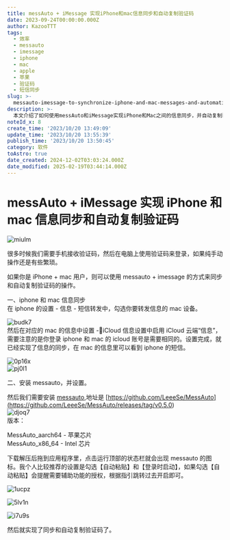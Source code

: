 ```yaml
---
title: messAuto + iMessage 实现iPhone和mac信息同步和自动复制验证码
date: 2023-09-24T00:00:00.000Z
author: KazooTTT
tags:
  - 效率
  - messauto
  - imessage
  - iphone
  - mac
  - apple
  - 苹果
  - 验证码
  - 短信同步
slug: >-
  messauto-imessage-to-synchronize-iphone-and-mac-messages-and-automatically-copy-captchagraphic-bed-edition
description: >-
  本文介绍了如何使用messAuto和iMessage实现iPhone和Mac之间的信息同步，并自动复制验证码。首先，在iPhone的设置中启用短信转发到Mac，并在Mac上启用iCloud信息同步。接着，安装messAuto应用程序，并设置自动粘贴和登录时启动功能，以实现验证码的自动复制。这一过程简化了在不同设备间传递验证码的操作，提高了使用效率。
noteId_x: 8
create_time: '2023/10/20 13:49:09'
update_time: '2023/10/20 13:55:39'
publish_time: '2023/10/20 13:50:45'
category: 软件
toAstro: true
date_created: 2024-12-02T03:03:24.000Z
date_modified: 2025-02-19T03:44:14.000Z
---
```


# messAuto + iMessage 实现 iPhone 和 mac 信息同步和自动复制验证码

![miulm](<https://pictures.kazoottt.top/2024/01/20240119-4bb8c89272c9863bfb0aa6e2030850f5.webp>)

很多时候我们需要手机接收验证码，然后在电脑上使用验证码来登录，如果纯手动操作还是有些繁琐。

如果你是 iPhone + mac 用户，则可以使用 messauto + imessage 的方式来同步和自动复制验证码的操作。

一、iphone 和 mac 信息同步  
在 iphone 的设置 - 信息 - 短信转发中，勾选你要转发信息的 mac 设备。

![budk7](<https://pictures.kazoottt.top/2024/01/20240119-bfea1be1a394860ac21d1ec20a879065.webp>)  
然后在对应的 mac 的信息中设置 -iCloud 信息设置中启用 iCloud 云端“信息”，需要注意的是你登录 iphone 和 mac 的 icloud 账号是需要相同的。设置完成，就已经实现了信息的同步，在 mac 的信息里可以看到 iphone 的短信。

![0p16x](<https://pictures.kazoottt.top/2024/01/20240119-a64ff82a345fab5bf64da2c34f925158.webp>)  
![pj0l1](<https://pictures.kazoottt.top/2024/01/20240119-7e26031c5ed3b0ca8f1b26ab170e1207.webp>)

二、安装 messauto，并设置。

然后我们需要安装 [messauto](<https://github.com/LeeeSe/MessAuto>),地址是 [https://github.com/LeeeSe/MessAuto](<https://github.com/LeeeSe/MessAuto/releases/tag/v0.5.0>)  
![djoq7](<https://pictures.kazoottt.top/2024/01/20240119-721babc141ee23a2300868bbd701179c.webp>)  
版本：

MessAuto_aarch64 - 苹果芯片  
MessAuto_x86_64 - Intel 芯片

下载解压后拖到应用程序里，点击运行顶部的状态栏就会出现 messauto 的图标。我个人比较推荐的设置是勾选【自动粘贴】和【登录时启动】，如果勾选【自动粘贴】会提醒需要辅助功能的授权，根据指引跳转过去开启即可。

![1ucpz](<https://pictures.kazoottt.top/2024/01/20240119-9c5f093d1e3b8cf22ceaf76a571934cf.webp>)

![5lv1n](<https://pictures.kazoottt.top/2024/01/20240119-4cee2f123c685983258b5a8e3a77e1d4.webp>)

![i7u9s](<https://pictures.kazoottt.top/2024/01/20240119-600df9cf2f1f2e83fac30b3b6ea4dc98.webp>)

然后就实现了同步和自动复制验证码了。
